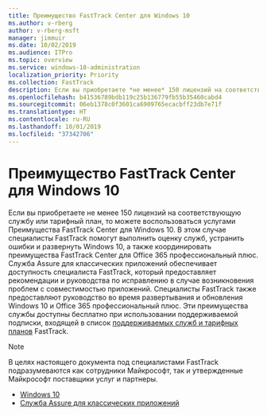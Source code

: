 ```yaml
---
title: Преимущество FastTrack Center для Windows 10
ms.author: v-rberg
author: v-rberg-msft
manager: jimmuir
ms.date: 10/02/2019
ms.audience: ITPro
ms.topic: overview
ms.service: windows-10-administration
localization_priority: Priority
ms.collection: FastTrack
description: Если вы приобретаете *не менее* 150 лицензий на соответствующую службу или тарифный план, то можете воспользоваться услугами Преимущество FastTrack Center для Windows 10.
ms.openlocfilehash: b41536789bdb119c25b136779fb55b35460cabd4
ms.sourcegitcommit: 06eb1378c0f3601ca6909765ecacbff23db7e71f
ms.translationtype: HT
ms.contentlocale: ru-RU
ms.lasthandoff: 10/01/2019
ms.locfileid: "37342706"
---
```

# <a name="fasttrack-center-benefit-for-windows-10"></a>Преимущество FastTrack Center для Windows 10

Если вы приобретаете не менее 150 лицензий на соответствующую службу или тарифный план, то можете воспользоваться услугами Преимущества FastTrack Center для Windows 10. В этом случае специалисты FastTrack помогут выполнить оценку служб, устранить ошибки и развернуть Windows 10, а также координировать преимущества FastTrack Center для Office 365 профессиональный плюс. Служба Assure для классических приложений обеспечивает доступность специалиста FastTrack, который предоставляет рекомендации и руководства по исправлению в случае возникновения проблем с совместимостью приложений.  Специалисты FastTrack также предоставляют руководство во время развертывания и обновления Windows 10 и Office 365 профессиональный плюс. Эти преимущества службы доступны бесплатно при использовании поддерживаемой подписки, входящей в список [поддерживаемых служб и тарифных планов](M365-eligible-services-and-plans.md) FastTrack.
  
> [!NOTE]
> В целях настоящего документа под специалистами FastTrack подразумеваются как сотрудники Майкрософт, так и утвержденные Майкрософт поставщики услуг и партнеры. 
    
- [Windows 10](Win-10-windows-10.md)
- [Служба Assure для классических приложений](Win-10-desktop-app-assure.md)
  

  

 
